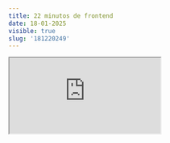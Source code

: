 ```yaml
---
title: 22 minutos de frontend
date: 18-01-2025
visible: true
slug: '181220249'
---
```

<iframe src="https://www.youtube.com/embed/klBVtgh5bvI" allowfullscreen></iframe>

